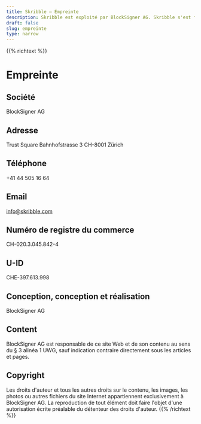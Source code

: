 ```yaml
---
title: Skribble – Empreinte
description: Skribble est exploité par BlockSigner AG. Skribble s'est fixé comme objectif de numériser les processus contractuels. Depuis sa fondation en 2018, une équipe croissante de Trust Shapers travaille à cet avenir.
draft: false
slug: empreinte
type: narrow
---
```


{{% richtext %}}
# Empreinte

## Société
BlockSigner AG

## Adresse
Trust Square
Bahnhofstrasse 3
CH-8001 Zürich

## Téléphone
+41 44 505 16 64

## Email
[info@skribble.com](mailto:info@skribble.com "info@skribble.com")

## Numéro de registre du commerce
CH-020.3.045.842-4

## U-ID
CHE-397.613.998

## Conception, conception et réalisation
BlockSigner AG

## Content
BlockSigner AG est responsable de ce site Web et de son contenu au sens du § 3 alinéa 1 UWG, sauf indication contraire directement sous les articles et pages.

## Copyright
Les droits d'auteur et tous les autres droits sur le contenu, les images, les photos ou autres fichiers du site Internet appartiennent exclusivement à BlockSigner AG. La reproduction de tout élément doit faire l'objet d'une autorisation écrite préalable du détenteur des droits d'auteur.
{{% /richtext %}}